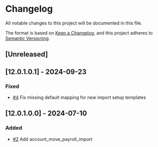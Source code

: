 # Changelog
All notable changes to this project will be documented in this file.

The format is based on [Keep a Changelog](https://keepachangelog.com/en/1.0.0/),
and this project adheres to [Semantic Versioning](https://semver.org/spec/v2.0.0.html).

## [Unreleased]
## [12.0.1.0.1] - 2024-09-23
### Fixed
- [#4](https://gitlab.com/somitcoop/erp-research/odoo-accounting/-/merge_requests/4) Fix missing default mapping for new import setup templates

## [12.0.1.0.0] - 2024-07-10
### Added
- [#2](https://gitlab.com/somitcoop/erp-research/odoo-accounting/-/merge_requests/2) Add account_move_payroll_import
